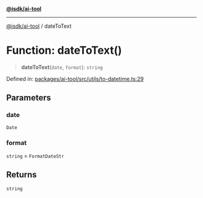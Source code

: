 [**@isdk/ai-tool**](../README.md)

***

[@isdk/ai-tool](../globals.md) / dateToText

# Function: dateToText()

> **dateToText**(`date`, `format`): `string`

Defined in: [packages/ai-tool/src/utils/to-datetime.ts:29](https://github.com/isdk/ai-tool.js/blob/7135b3a67072644f21685b76900b7f351401749e/src/utils/to-datetime.ts#L29)

## Parameters

### date

`Date`

### format

`string` = `FormatDateStr`

## Returns

`string`
